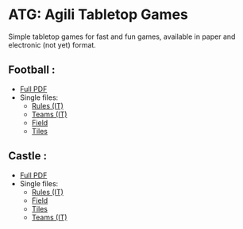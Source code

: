 ATG: Agili Tabletop Games
=========================

Simple tabletop games for fast and fun games, available in paper and electronic (not yet) format.

Football :
---------
- [Full PDF](pdf/football-it.pdf)
- Single files:
    - [Rules (IT)](football/rules-it.md)
    - [Teams (IT)](football/img/teams-it.svg)
    - [Field](football/img/football-field.svg)
    - [Tiles](football/img/football-tiles.svg)

Castle :
---------
- [Full PDF](pdf/castle-it.pdf)
- Single files:
    - [Rules (IT)](castle/rules.md)
    - [Field](football/img/football-field.svg)
    - [Tiles](football/img/football-tiles.svg)
    - [Teams (IT)](football/img/teams_it.svg)
